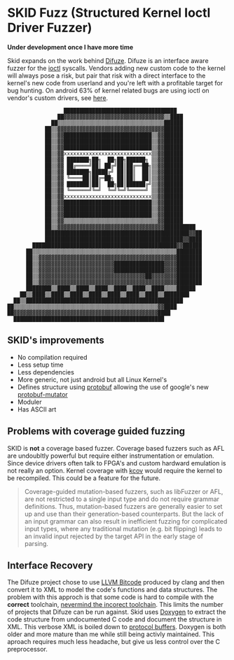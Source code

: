 # SKID Fuzz (Structured Kernel Ioctl Driver Fuzzer)

__Under development once I have more time__

Skid expands on the work behind [Difuze](https://acmccs.github.io/papers/p2123-corinaA.pdf). Difuze is an interface aware fuzzer for the [ioctl](https://man7.org/linux/man-pages/man2/ioctl.2.html) syscalls. Vendors adding new custom code to the kernel will always pose a risk, but pair that risk with a direct interface to the kernel's new code from userland and you're left with a profitable target for bug hunting. On android 63% of kernel related bugs are using ioctl on vendor's custom drivers, see [here](https://events.static.linuxfound.org/sites/events/files/slides/Android-%20protecting%20the%20kernel.pdf).

```
                  ████████████████████████████████████
                ██▓▓▓▓▓▓▓▓▓▓▓▓▓▓▓▓▓▓▓▓▓▓▓▓▓▓▓▓▓▓▓▓▒▒████
              ██▒▒▒▒▒▒▒▒▒▒▒▒▒▒▒▒▒▒▒▒▒▒▒▒▒▒▒▒▒▒▒▒▒▒██████      
            ██▒▒▓▓▓▓▓▓▓▓▓▓▓▓▓▓▓▓▓▓▓▓▓▓▓▓▓▓▓▓▓▓▓▓▓▓██████      
            ██▒▒▓▓████████████████████████████▒▒▓▓██████
            ██▒▒▓▓████████████████████████████▒▒▓▓██████
            ██▒▒▓▓████████████████████████████▒▒▓▓██████
            ██▒▒▓▓xxxxxxxxxxxxxxxxxxxxxxxxxxxx▒▒▓▓██████
            ██▒▒▓▓ ███████╗██╗  ██╗██╗██████╗ ▒▒▓▓██████
            ██▒▒▓▓ ██╔════╝██║ ██╔╝██║██╔══██╗▒▒▓▓██████
            ██▒▒▓▓ ███████╗█████╔╝ ██║██║  ██║▒▒▓▓██████
            ██▒▒▓▓ ╚════██║██╔═██╗ ██║██║  ██║▒▒▓▓██████
            ██▒▒▓▓ ███████║██║  ██╗██║██████╔╝▒▒▓▓██████
            ██▒▒▓▓ ╚══════╝╚═╝  ╚═╝╚═╝╚═════╝ ▒▒▓▓██████
            ██▒▒▓▓xxxxxxxxxxxxxxxxxxxxxxxxxxxx▒▒▓▓██████
            ██▒▒▓▓████████████████████████████▒▒▓▓██████
            ██▒▒▓▓████████████████████████████▒▒▓▓██████
            ██▒▒▓▓████████████████████████████▒▒▓▓██████      
            ██▒▒▓▓▒▒▒▒▒▒▒▒▒▒▒▒▒▒▒▒▒▒▒▒▒▒▒▒▒▒▒▒▒▒▓▓██████
            ██▒▒▓▓▓▓▓▓▓▓▓▓▓▓▓▓▓▓▓▓▓▓▓▓▓▓▓▓▓▓▓▓▓▓▓▓██████████  
            ██████████████████████████████████████████████▓▓██
            ████████████████████████████████████████████▓▓████
        ██████████████████████████████████████████████▓▓██████
      ██▒▒▒▒▒▒▒▒▒▒▒▒▒▒▒▒▒▒▒▒▒▒▒▒▒▒▒▒▒▒▒▒▒▒▒▒▒▒▒▒▒▒▒▒▒▒████████
      ██▒▒▓▓▓▓▓▓▓▓▓▓▓▓▓▓▓▓▓▓▓▓▓▓▓▓▓▓▓▓▓▓▓▓▓▓▓▓▓▓▓▓▓▓▓▓████████
      ██▒▒▓▓▓▓▓▓▓▓▓▓▓▓▓▓▓▓▓▓▓▓▓▓▓▓████████████████▓▓▓▓████████
      ██▒▒▓▓▓▓▓▓▓▓▓▓▓▓▓▓▓▓▓▓▓▓▓▓▓▓████████████████▓▓▓▓████████
      ██▒▒▓▓▓▓▓▓▓▓▓▓▓▓▓▓▓▓▓▓▓▓▓▓▓▓▓▓▓▓▓▓▓▓▓▓██▓▓▓▓▓▓▓▓████████
      ██▒▒▓▓▓▓▓▓▓▓▓▓▓▓▓▓▓▓▓▓▓▓▓▓▓▓▓▓▓▓▓▓▓▓▓▓▓▓▓▓▓▓▓▓▓▓████████
      ████████▒▒████▒▒████▒▒████▒▒████▒▒████▒▒████▒▒▒▒██████  
    ██▒▒████▒▒████▒▒████▒▒████▒▒████▒▒████▒▒████▒▒████████    
  ██▒▒██████████████████████████████████████████████████      
██▒▒▒▒▒▒▒▒▒▒▒▒▒▒▒▒▒▒▒▒▒▒▒▒▒▒▒▒▒▒▒▒▒▒▒▒▒▒▒▒▒▒▒▒▒▒▓▓████        
██▓▓▓▓▓▓▓▓▓▓▓▓▓▓▓▓▓▓▓▓▓▓▓▓▓▓▓▓▓▓▓▓▓▓▓▓▓▓▓▓▓▓▓▓▓▓████          
  ████████████████████████████████████████████████
```

## SKID's improvements

* No compilation required
* Less setup time
* Less dependencies
* More generic, not just android but all Linux Kernel's
* Defines structure using [protobuf](https://github.com/protocolbuffers/protobuf) allowing the use of google's new [protobuf-mutator](https://github.com/google/libprotobuf-mutator)
* Moduler
* Has ASCII art

## Problems with coverage guided fuzzing

SKID is __not__ a coverage based fuzzer. Coverage based fuzzers such as AFL are undoubltly powerful but require either instrumentation or emulation. Since device drivers often talk to FPGA's and custom hardward emulation is not really an option. Kernel coverage with [kcov](https://www.kernel.org/doc/html/latest/dev-tools/kcov.html) would require the kernel to be recompiled. This could be a feature for the future.

> Coverage-guided mutation-based fuzzers, such as libFuzzer or AFL, are not restricted to a single input type and do not require grammar definitions. Thus, mutation-based fuzzers are generally easier to set up and use than their generation-based counterparts. But the lack of an input grammar can also result in inefficient fuzzing for complicated input types, where any traditional mutation (e.g. bit flipping) leads to an invalid input rejected by the target API in the early stage of parsing.

## Interface Recovery

The Difuze project chose to use [LLVM Bitcode](https://llvm.org/docs/BitCodeFormat.html) produced by clang and then convert it to XML to model the code's functions and data structures. The problem with this approch is that some code is hard to compile with the __correct__ toolchain, [nevermind the incorect toolchain](https://lwn.net/Articles/734071/). This limits the number of projects that Difuze can be run against. Skid uses [Doxygen](https://www.doxygen.nl/index.html) to extract the code structure from undocumented C code and document the structure in XML. This verbose XML is boiled down to [protocol buffers](https://github.com/protocolbuffers/protobuf). Doxygen is both older and more mature than me while still being activly maintained. This aproach requires much less headache, but give us less control over the C preprocessor.
